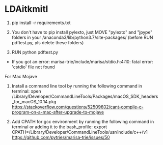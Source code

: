 # LDAitkmitl

1. pip install -r requirements.txt

2. You don't have to pip install pylexto, just MOVE "pylexto" and "jpype" folders in your /anaconda3/lib/python3.7/site-packages/ (before RUN pdftest.py, pls delete these folders)

3. RUN python pdftest.py


* If you got an error: marisa-trie/include/marisa/stdio.h:4:10: fatal error: 'cstdio' file not found

For Mac Mojave

1. Install a command line tool by running the following command in terminal: open /Library/Developer/CommandLineTools/Packages/macOS_SDK_headers_for_macOS_10.14.pkg
https://stackoverflow.com/questions/52509602/cant-compile-c-program-on-a-mac-after-upgrade-to-mojave

2. Add CPATH for gcc environment by running the following command in terminal or adding it to the bash_profile: export CPATH=/Library/Developer/CommandLineTools/usr/include/c++/v1
https://github.com/pytries/marisa-trie/issues/50
